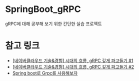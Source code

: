 # SpringBoot_gRPC
gRPC에 대해 공부해 보기 위한 간단한 실습 프로젝트

# 참고 링크
- [[네이버클라우드 기술&경험] 시대의 흐름, gRPC 깊게 파고들기 #1](https://medium.com/naver-cloud-platform/nbp-%EA%B8%B0%EC%88%A0-%EA%B2%BD%ED%97%98-%EC%8B%9C%EB%8C%80%EC%9D%98-%ED%9D%90%EB%A6%84-grpc-%EA%B9%8A%EA%B2%8C-%ED%8C%8C%EA%B3%A0%EB%93%A4%EA%B8%B0-1-39e97cb3460)
- [[네이버클라우드 기술&경험] 시대의 흐름, gRPC 깊게 파고들기 #2](https://medium.com/naver-cloud-platform/nbp-%EA%B8%B0%EC%88%A0-%EA%B2%BD%ED%97%98-%EC%8B%9C%EB%8C%80%EC%9D%98-%ED%9D%90%EB%A6%84-grpc-%EA%B9%8A%EA%B2%8C-%ED%8C%8C%EA%B3%A0%EB%93%A4%EA%B8%B0-2-b01d390a7190)
- [Spring boot로 Grpc를 사용해보자](https://velog.io/@chb1828/Spring-boot%EB%A1%9C-Grpc%EB%A5%BC-%EC%82%AC%EC%9A%A9%ED%95%B4%EB%B3%B4%EC%9E%90)
